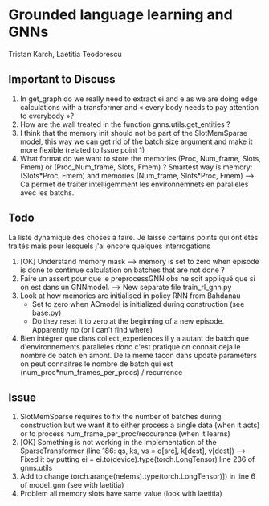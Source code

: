 # Grounded language learning and GNNs

Tristan Karch, Laetitia Teodorescu

## Important to Discuss

1. In get_graph do we really need to extract ei and e as we are doing edge calculations with a transformer and « every body needs to pay attention to everybody »?
2. How are the wall treated in the function gnns.utils.get_entities ?
3. I think that the memory init should not be part of the SlotMemSparse model, this way we can get rid of the batch size argument and make it more flexible (related to Issue point 1)
4. What format do we want to store the memories (Proc, Num_frame, Slots, Fmem) or (Proc_Num_frame, Slots, Fmem) ?
Smartest way is memory: (Slots\*Proc, Fmem) and memories (Num_frame, Slots\*Proc, Fmem) --> Ca permet de traiter intelligemment les environnemnets en paralleles avec les batchs.

	
## Todo

La liste dynamique des choses à faire. Je laisse certains points qui ont étés traités mais pour lesquels j'ai encore quelques interrogations


1. [OK] Understand memory mask —> memory is set to zero when episode is done to continue calculation on batches that are not done ?
4. Faire un assert pour que le preprocessGNN obs ne soit appliqué que si on est dans un GNNmodel. --> New separate file train\_rl_gnn.py 
5. Look at how memories are initialised in policy RNN from Bahdanau
	- Set to zero when ACmodel is initialized during construction (see base.py) 
	- Do they reset it to zero at the beginning of a new episode. Apparently no (or I can't find where)
1. Bien intégrer que dans collect_experiences il y a autant de batch que d'environnements paralleles donc c'est pratique on connait deja le nombre de batch en amont. De la meme facon dans update parameters on peut connaitres le nombre de batch qui est (num_proc\*num_frames_per_procs) / recurrence


## Issue
1. SlotMemSparse requires to fix the number of batches during construction but we want it to either process a single data (when it acts) or to process num\_frame\_per\_proc/reccurence (when it learns)
2. [OK] Something is not working in the implementation of the SparseTransformer (line 186:  qs, ks, vs = q[src], k[dest], v[dest])
--> Fixed it by putting ei = ei.to(device).type(torch.LongTensor) line 236 of gnns.utils
3. Add to change torch.arange(nelems).type(torch.LongTensor)]) in line 6 of model_gnn (see with laetitia)
4. Problem all memory slots have same value (look with laetitia)